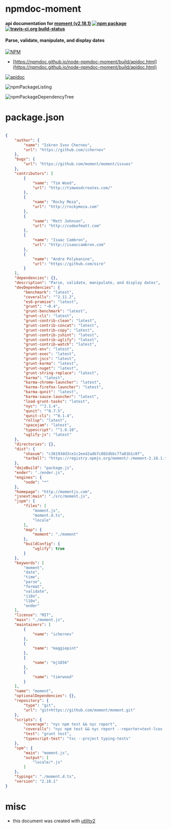 # npmdoc-moment

#### api documentation for  [moment (v2.18.1)](http://momentjs.com)  [![npm package](https://img.shields.io/npm/v/npmdoc-moment.svg?style=flat-square)](https://www.npmjs.org/package/npmdoc-moment) [![travis-ci.org build-status](https://api.travis-ci.org/npmdoc/node-npmdoc-moment.svg)](https://travis-ci.org/npmdoc/node-npmdoc-moment)

#### Parse, validate, manipulate, and display dates

[![NPM](https://nodei.co/npm/moment.png?downloads=true&downloadRank=true&stars=true)](https://www.npmjs.com/package/moment)

- [https://npmdoc.github.io/node-npmdoc-moment/build/apidoc.html](https://npmdoc.github.io/node-npmdoc-moment/build/apidoc.html)

[![apidoc](https://npmdoc.github.io/node-npmdoc-moment/build/screenCapture.buildCi.browser.%252Ftmp%252Fbuild%252Fapidoc.html.png)](https://npmdoc.github.io/node-npmdoc-moment/build/apidoc.html)

![npmPackageListing](https://npmdoc.github.io/node-npmdoc-moment/build/screenCapture.npmPackageListing.svg)

![npmPackageDependencyTree](https://npmdoc.github.io/node-npmdoc-moment/build/screenCapture.npmPackageDependencyTree.svg)



# package.json

```json

{
    "author": {
        "name": "Iskren Ivov Chernev",
        "url": "https://github.com/ichernev"
    },
    "bugs": {
        "url": "https://github.com/moment/moment/issues"
    },
    "contributors": [
        {
            "name": "Tim Wood",
            "url": "http://timwoodcreates.com/"
        },
        {
            "name": "Rocky Meza",
            "url": "http://rockymeza.com"
        },
        {
            "name": "Matt Johnson",
            "url": "http://codeofmatt.com"
        },
        {
            "name": "Isaac Cambron",
            "url": "http://isaaccambron.com"
        },
        {
            "name": "Andre Polykanine",
            "url": "https://github.com/oire"
        }
    ],
    "dependencies": {},
    "description": "Parse, validate, manipulate, and display dates",
    "devDependencies": {
        "benchmark": "latest",
        "coveralls": "^2.11.2",
        "es6-promise": "latest",
        "grunt": "~0.4",
        "grunt-benchmark": "latest",
        "grunt-cli": "latest",
        "grunt-contrib-clean": "latest",
        "grunt-contrib-concat": "latest",
        "grunt-contrib-copy": "latest",
        "grunt-contrib-jshint": "latest",
        "grunt-contrib-uglify": "latest",
        "grunt-contrib-watch": "latest",
        "grunt-env": "latest",
        "grunt-exec": "latest",
        "grunt-jscs": "latest",
        "grunt-karma": "latest",
        "grunt-nuget": "latest",
        "grunt-string-replace": "latest",
        "karma": "latest",
        "karma-chrome-launcher": "latest",
        "karma-firefox-launcher": "latest",
        "karma-qunit": "latest",
        "karma-sauce-launcher": "latest",
        "load-grunt-tasks": "latest",
        "nyc": "^2.1.4",
        "qunit": "^0.7.5",
        "qunit-cli": "^0.1.4",
        "rollup": "latest",
        "spacejam": "latest",
        "typescript": "^1.8.10",
        "uglify-js": "latest"
    },
    "directories": {},
    "dist": {
        "shasum": "c36193dd3ce1c2eed2adb7c802dbbc77a81b1c0f",
        "tarball": "https://registry.npmjs.org/moment/-/moment-2.18.1.tgz"
    },
    "dojoBuild": "package.js",
    "ender": "./ender.js",
    "engines": {
        "node": "*"
    },
    "homepage": "http://momentjs.com",
    "jsnext:main": "./src/moment.js",
    "jspm": {
        "files": [
            "moment.js",
            "moment.d.ts",
            "locale"
        ],
        "map": {
            "moment": "./moment"
        },
        "buildConfig": {
            "uglify": true
        }
    },
    "keywords": [
        "moment",
        "date",
        "time",
        "parse",
        "format",
        "validate",
        "i18n",
        "l10n",
        "ender"
    ],
    "license": "MIT",
    "main": "./moment.js",
    "maintainers": [
        {
            "name": "ichernev"
        },
        {
            "name": "maggiepint"
        },
        {
            "name": "mj1856"
        },
        {
            "name": "timrwood"
        }
    ],
    "name": "moment",
    "optionalDependencies": {},
    "repository": {
        "type": "git",
        "url": "git+https://github.com/moment/moment.git"
    },
    "scripts": {
        "coverage": "nyc npm test && nyc report",
        "coveralls": "nyc npm test && nyc report --reporter=text-lcov | coveralls",
        "test": "grunt test",
        "typescript-test": "tsc --project typing-tests"
    },
    "spm": {
        "main": "moment.js",
        "output": [
            "locale/*.js"
        ]
    },
    "typings": "./moment.d.ts",
    "version": "2.18.1"
}
```



# misc
- this document was created with [utility2](https://github.com/kaizhu256/node-utility2)
